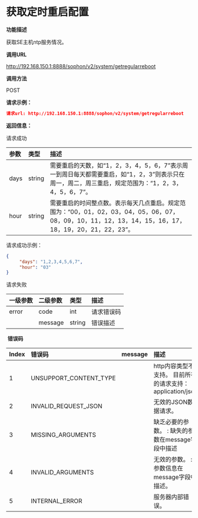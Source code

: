 # 获取定时重启配置 #

**功能描述**

获取SE主机ntp服务情况。

**调用URL**

http://192.168.150.1:8888/sophon/v2/system/getregularreboot

**调用方法**

POST

**请求示例：**

```json
请求url: http://192.168.150.1:8888/sophon/v2/system/getregularreboot
```

**返回信息：**

请求成功

| 参数 | 类型   | 描述                                                         |
| :--- | :----- | :----------------------------------------------------------- |
| days | string | 需要重启的天数，如“1，2，3，4，5，6，7”表示周一到周日每天都需要重启，如“1，2，3”则表示只在周一，周二，周三重启，规定范围为：“1，2，3，4，5，6，7”。 |
| hour | string | 需要重启的时间整点数。表示每天几点重启。规定范围为：“00，01，02，03，04，05，06，07，08，09，10，11，12，13，14，15，16，17，18，19，20，21，22，23”。 |

请求成功示例：

```json
{
     "days": "1,2,3,4,5,6,7",
     "hour": "03"
}
```

请求失败

| 一级参数 | 二级参数 | 类型   | 描述       |
| :------- | :------- | :----- | :--------- |
| error    | code     | int    | 请求错误码 |
|          | message  | string | 错误描述   |

​    **错误码**

| Index | 错误码                 | message | 描述                                                      |
| :---- | :--------------------- | :------ | :-------------------------------------------------------- |
| 1     | UNSUPPORT_CONTENT_TYPE |         | http内容类型不支持。 目前所有的请求支持：application/json |
| 2     | INVALID_REQUEST_JSON   |         | 无效的JSON数据请求。                                      |
| 3     | MISSING_ARGUMENTS      |         | 缺乏必要的参数。 : 缺失的参数在message字段中描述          |
| 4     | INVALID_ARGUMENTS      |         | 无效的参数。 : 参数信息在message字段中描述。              |
| 5     | INTERNAL_ERROR         |         | 服务器内部错误。                                          |